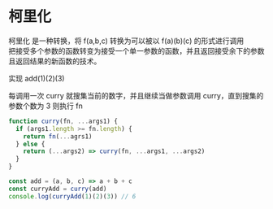 # 柯里化

柯里化 是一种转换，将 f(a,b,c) 转换为可以被以 f(a)(b)(c) 的形式进行调用  
把接受多个参数的函数转变为接受一个单一参数的函数，并且返回接受余下的参数且返回结果的新函数的技术。

实现 add(1)(2)(3)

每调用一次 curry 就搜集当前的数字，并且继续当做参数调用 curry，直到搜集的参数个数为 3 则执行 fn

```js
function curry(fn, ...args1) {
  if (args1.length >= fn.length) {
    return fn(...agrs1)
  } else {
    return (...args2) => curry(fn, ...args1, ...args2)
  }
}

const add = (a, b, c) => a + b + c
const curryAdd = curry(add)
console.log(curryAdd(1)(2)(3)) // 6
```
